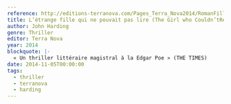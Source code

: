 ```yaml
---
reference: http://editions-terranova.com/Pages_Terra_Nova2014/RomanFilleSavaitPasLire.php
title: L’étrange fille qui ne pouvait pas lire (The Girl who Couldn’tRead)
author: John Harding
genre: Thriller
editor: Terra Nova
year: 2014
blockquote: |-
  « Un thriller littéraire magistral à la Edgar Poe » (THE TIMES)
date: 2014-11-05T00:00:00
tags:
  - thriller
  - terranova
  - harding
---
```

